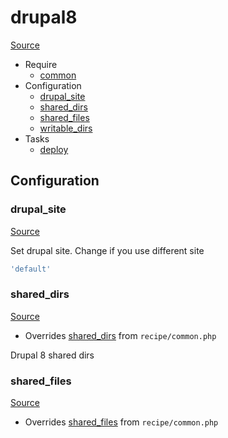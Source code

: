 <!-- DO NOT EDIT THIS FILE! -->
<!-- Instead edit recipe/drupal8.php -->
<!-- Then run bin/docgen -->

# drupal8

[Source](/recipe/drupal8.php)



* Require
  * [common](/docs/recipe/common.md)
* Configuration
  * [drupal_site](#drupal_site)
  * [shared_dirs](#shared_dirs)
  * [shared_files](#shared_files)
  * [writable_dirs](#writable_dirs)
* Tasks
  * [deploy](#deploy)

## Configuration
### drupal_site
[Source](https://github.com/deployphp/deployer/search?q=%22drupal_site%22+in%3Afile+language%3Aphp+path%3Arecipe+filename%3Adrupal8.php)

Set drupal site. Change if you use different site

```php title="Default value"
'default'
```


### shared_dirs
[Source](https://github.com/deployphp/deployer/search?q=%22shared_dirs%22+in%3Afile+language%3Aphp+path%3Arecipe+filename%3Adrupal8.php)

* Overrides [shared_dirs](/docs/recipe/common.md#shared_dirs) from `recipe/common.php`

Drupal 8 shared dirs



### shared_files
[Source](https://github.com/deployphp/deployer/search?q=%22shared_files%22+in%3Afile+language%3Aphp+path%3Arecipe+filename%3Adrupal8.php)

* Overrides [shared_files](/docs/recipe/common.md#shared_files) from `recipe/common.php`

Drupal 8 shared files



### writable_dirs
[Source](https://github.com/deployphp/deployer/search?q=%22writable_dirs%22+in%3Afile+language%3Aphp+path%3Arecipe+filename%3Adrupal8.php)

* Overrides [writable_dirs](/docs/recipe/deploy/writable.md#writable_dirs) from `recipe/deploy/writable.php`

Drupal 8 Writable dirs




## Tasks
### deploy
[Source](https://github.com/deployphp/deployer/search?q=%22deploy%22+in%3Afile+language%3Aphp+path%3Arecipe+filename%3Adrupal8.php)




This task is group task which contains next tasks:
* [deploy:prepare](/docs/recipe/common.md#deployprepare)
* [deploy:publish](/docs/recipe/common.md#deploypublish)



